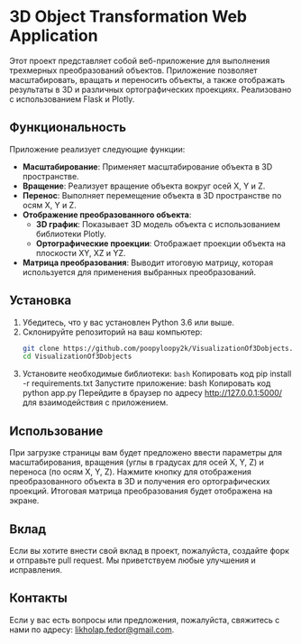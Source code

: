 # 3D Object Transformation Web Application

Этот проект представляет собой веб-приложение для выполнения трехмерных преобразований объектов. Приложение позволяет масштабировать, вращать и переносить объекты, а также отображать результаты в 3D и различных ортографических проекциях. Реализовано с использованием Flask и Plotly.

## Функциональность

Приложение реализует следующие функции:

- **Масштабирование**: Применяет масштабирование объекта в 3D пространстве.
- **Вращение**: Реализует вращение объекта вокруг осей X, Y и Z.
- **Перенос**: Выполняет перемещение объекта в 3D пространстве по осям X, Y и Z.
- **Отображение преобразованного объекта**:
  - **3D график**: Показывает 3D модель объекта с использованием библиотеки Plotly.
  - **Ортографические проекции**: Отображает проекции объекта на плоскости XY, XZ и YZ.
- **Матрица преобразования**: Выводит итоговую матрицу, которая используется для применения выбранных преобразований.

## Установка

1. Убедитесь, что у вас установлен Python 3.6 или выше.
2. Склонируйте репозиторий на ваш компьютер:
   ```bash
   git clone https://github.com/poopyloopy2k/VisualizationOf3Dobjects.git
   cd VisualizationOf3Dobjects

   
 3. Установите необходимые библиотеки:
```bash```
Копировать код
 pip install -r requirements.txt
Запустите приложение:
bash
Копировать код
python app.py
Перейдите в браузер по адресу http://127.0.0.1:5000/ для взаимодействия с приложением.


## Использование
При загрузке страницы вам будет предложено ввести параметры для масштабирования, вращения (углы в градусах для осей X, Y, Z) и переноса (по осям X, Y, Z).
Нажмите кнопку для отображения преобразованного объекта в 3D и получения его ортографических проекций.
Итоговая матрица преобразования будет отображена на экране.
 ## Вклад
Если вы хотите внести свой вклад в проект, пожалуйста, создайте форк и отправьте pull request. Мы приветствуем любые улучшения и исправления.

## Контакты
Если у вас есть вопросы или предложения, пожалуйста, свяжитесь с нами по адресу: likholap.fedor@gmail.com.
